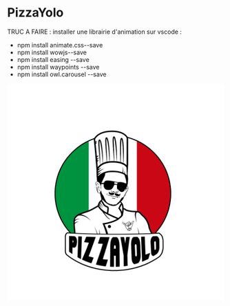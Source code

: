 # PizzaYolo
TRUC A FAIRE : installer une librairie d'animation sur vscode : 
  *  npm install animate.css--save
  *  npm install wowjs--save
  *  npm install easing --save 
  *  npm install waypoints  --save 
  *  npm install owl.carousel --save 



![alt text](https://github.com/HamzaMerini/PizzaYolo/blob/main/LOGO.png?raw=true)

